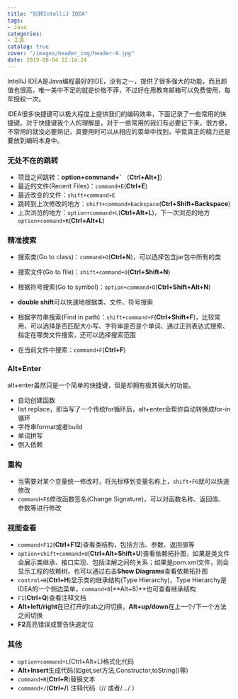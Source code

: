 ```yaml
---
title: "玩转IntelliJ IDEA"
tags:
- Java
categories:
- 工具
catalog: true
cover: "/images/header_img/header-9.jpg"
date: 2019-08-04 22:14:24
---
```


IntelliJ IDEA是Java编程最好的IDE，没有之一，提供了很多强大的功能，而且颜值也很高，唯一美中不足的就是价格不菲，不过好在用教育邮箱可以免费使用，每年授权一次。

IDEA很多快捷键可以极大程度上提供我们的编码效率，下面记录了一些常用的快捷键。对于快捷键我个人的理解是，对于一些常用的我们有必要记下来，很方便，不常用的就没必要熟记，真要用时可以从相应的菜单中找到，毕竟真正的精力还是要放到编码本身中。

### 无处不在的跳转

- 项目之间跳转：**option+command+`** （**Ctrl+Alt+]**）
- 最近的文件(Recent Files)：`command+E`(**Ctrl+E**)
- 最近改变的文件：`shift+command+E`
- 跳转到上次修改的地方：`shift+command+backspace`(**Ctrl+Shift+Backspace**)
- 上次浏览的地方：`option+command+L`(**Ctrl+Alt+L**)，下一次浏览的地方`option+command+R`(**Ctrl+Alt+L**)

### 精准搜索

- 搜索类(Go to class)：`command+O`(**Ctrl+N**)，可以选择包含jar包中所有的类

- 搜索文件(Go to file)：`shift+command+O`(**Ctrl+Shift+N**)

- 根据符号搜索(Go to symbol)：`option+command+O`(**Ctrl+Shift+Alt+N**)

- **double shift**可以快速地根据类、文件、符号搜索

- 根据字符串搜索(Find in path)：`shift+command+F`(**Ctrl+Shift+F**)，比较常用，可以选择是否匹配大小写、字符串是否是个单词、通过正则表达式搜索、指定在哪类文件搜索，还可以选择搜索范围

- 在当前文件中搜索：`command+F`(**Ctrl+F**)

### Alt+Enter

alt+enter虽然只是一个简单的快捷键，但是却拥有极其强大的功能。

- 自动创建函数
- list replace，即当写了一个传统for循环后，alt+enter会帮你自动转换成for-in循环
- 字符串format或者build
- 单词拼写
- 倒入依赖

### 重构

- 当需要对某个变量统一修改时，将光标移到变量名称上，`shift+F6`就可以快速修改
- `command+F6`修改函数签名(Change Signature)，可以对函数名称、返回值、参数等进行修改

### 视图查看

- `command+F12`(**Ctrl+F12**)查看类结构，包括方法、参数、返回值等
- `option+shift+command+U`(**Ctrl+Alt+Shift+U**)查看依赖拓扑图，如果是类文件会展示类继承、接口实现、包括注解之间的关系；如果是pom.xml文件，则会显示工程的依赖树。也可以通过右击**Show Diagrams**查看依赖拓扑图
- `control+H`(**Ctrl+H**)显示类的继承结构(Type Hierarchy)，Type Hierarchy是IDEA的一个侧边菜单，`command+8`(**Alt+8)**也可查看继承结构
- `F1`(**Ctrl+Q**)查看注释文档
- **Alt+left/right**在已打开的tab之间切换，**Alt+up/down**在上一个/下一个方法之间切换
- **F2**高亮错误或警告快速定位

### 其他

- `option+command+L`(Ctrl+Alt+L)格式化代码
- **Alt+Insert**生成代码(如get,set方法,Constructor,toString()等)
- `command+R`(**Ctrl+R**)替换文本
- `command+/`(**Ctrl+/**) 注释代码（// 或者/*...*/ ）




